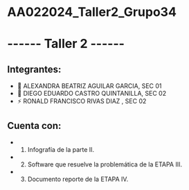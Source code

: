 # AA022024_Taller2_Grupo34
# ------ Taller 2 ------
## Integrantes:
- 🔆 ALEXANDRA BEATRIZ AGUILAR GARCIA, SEC 01
- 🌟 DIEGO EDUARDO CASTRO QUINTANILLA, SEC 02
- ⚡ RONALD FRANCISCO RIVAS DIAZ     , SEC 02

## Cuenta con:
- 1. Infografía de la parte II.
- 2. Software que resuelve la problemática de la ETAPA III.
- 3. Documento reporte de la ETAPA IV.
